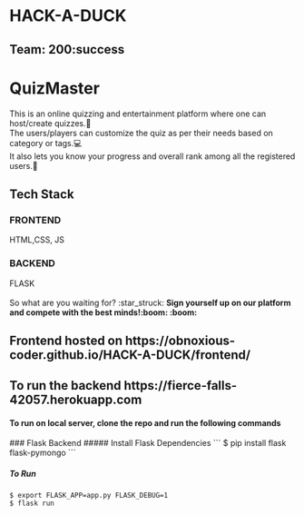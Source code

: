 # HACK-A-DUCK
## Team: 200:success

# QuizMaster
This is an online quizzing and entertainment platform where one can host/create quizzes.:rocket:<br />The users/players can customize the quiz as per their needs based on category or tags.:computer:<br />It also lets you know your progress and overall rank among all the registered users.:dart:
<br/>
<h2>Tech Stack</h2> <h3>FRONTEND</h3> HTML,CSS, JS <h3>BACKEND</h3> FLASK
<br /><br />
So what are you waiting for? :star_struck:
<b>Sign yourself up on our platform and compete with the best minds!:boom: :boom: </b> 

<h2>Frontend hosted on https://obnoxious-coder.github.io/HACK-A-DUCK/frontend/</h2>
<h2>To run the backend https://fierce-falls-42057.herokuapp.com</h2>

<h4>To run on local server, clone the repo and run the following commands</h4>
### Flask Backend
##### Install Flask Dependencies
```
$ pip install flask flask-pymongo
```

##### To Run
```
$ export FLASK_APP=app.py FLASK_DEBUG=1
$ flask run
```
